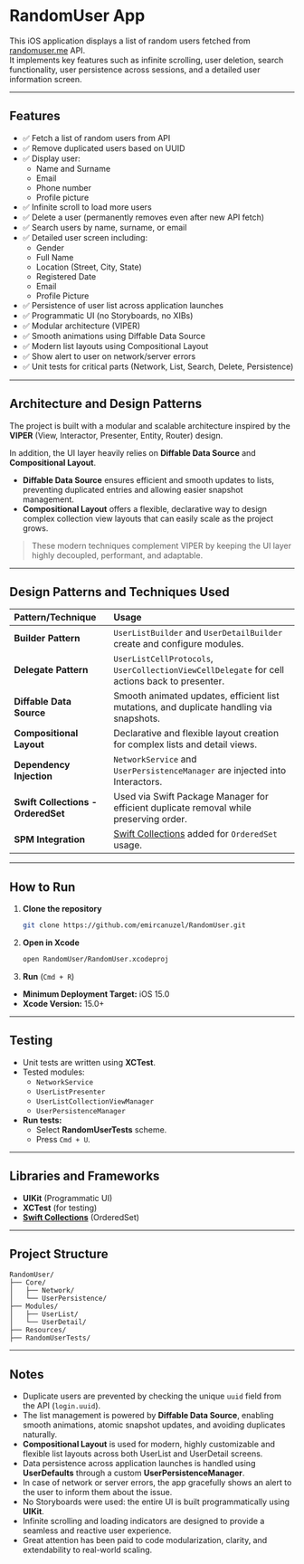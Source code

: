 # RandomUser App

This iOS application displays a list of random users fetched from [randomuser.me](https://randomuser.me) API.  
It implements key features such as infinite scrolling, user deletion, search functionality, user persistence across sessions, and a detailed user information screen.

---

## Features

- ✅ Fetch a list of random users from API  
- ✅ Remove duplicated users based on UUID  
- ✅ Display user:  
  - Name and Surname  
  - Email  
  - Phone number  
  - Profile picture  
- ✅ Infinite scroll to load more users  
- ✅ Delete a user (permanently removes even after new API fetch)  
- ✅ Search users by name, surname, or email  
- ✅ Detailed user screen including:  
  - Gender  
  - Full Name  
  - Location (Street, City, State)  
  - Registered Date  
  - Email  
  - Profile Picture  
- ✅ Persistence of user list across application launches  
- ✅ Programmatic UI (no Storyboards, no XIBs)  
- ✅ Modular architecture (VIPER)  
- ✅ Smooth animations using Diffable Data Source  
- ✅ Modern list layouts using Compositional Layout  
- ✅ Show alert to user on network/server errors
- ✅ Unit tests for critical parts (Network, List, Search, Delete, Persistence)

---

## Architecture and Design Patterns

The project is built with a modular and scalable architecture inspired by the **VIPER** (View, Interactor, Presenter, Entity, Router) design.

In addition, the UI layer heavily relies on **Diffable Data Source** and **Compositional Layout**.  
- **Diffable Data Source** ensures efficient and smooth updates to lists, preventing duplicated entries and allowing easier snapshot management.  
- **Compositional Layout** offers a flexible, declarative way to design complex collection view layouts that can easily scale as the project grows.

> These modern techniques complement VIPER by keeping the UI layer highly decoupled, performant, and adaptable.

---

## Design Patterns and Techniques Used

| Pattern/Technique               | Usage                                                                 |
|:---------------------------------|:---------------------------------------------------------------------|
| **Builder Pattern**             | `UserListBuilder` and `UserDetailBuilder` create and configure modules. |
| **Delegate Pattern**            | `UserListCellProtocols`, `UserCollectionViewCellDelegate` for cell actions back to presenter. |
| **Diffable Data Source**        | Smooth animated updates, efficient list mutations, and duplicate handling via snapshots. |
| **Compositional Layout**        | Declarative and flexible layout creation for complex lists and detail views. |
| **Dependency Injection**        | `NetworkService` and `UserPersistenceManager` are injected into Interactors. |
| **Swift Collections - OrderedSet** | Used via Swift Package Manager for efficient duplicate removal while preserving order. |
| **SPM Integration**             | [Swift Collections](https://github.com/apple/swift-collections) added for `OrderedSet` usage. |

---

## How to Run

1. **Clone the repository**  
   ```bash
   git clone https://github.com/emircanuzel/RandomUser.git
   ```
2. **Open in Xcode**  
   ```bash
   open RandomUser/RandomUser.xcodeproj
   ```
3. **Run** (`Cmd + R`)

- **Minimum Deployment Target:** iOS 15.0  
- **Xcode Version:** 15.0+

---

## Testing

- Unit tests are written using **XCTest**.  
- Tested modules:  
  - `NetworkService`  
  - `UserListPresenter`  
  - `UserListCollectionViewManager`  
  - `UserPersistenceManager`
- **Run tests:**  
  - Select **RandomUserTests** scheme.  
  - Press `Cmd + U`.

---

## Libraries and Frameworks

- **UIKit** (Programmatic UI) 
- **XCTest** (for testing)  
- **[Swift Collections](https://github.com/apple/swift-collections)** (OrderedSet)

---

## Project Structure

```
RandomUser/
├── Core/
│   ├── Network/
│   └── UserPersistence/
├── Modules/
│   ├── UserList/
│   └── UserDetail/
├── Resources/
├── RandomUserTests/
```

---

## Notes

- Duplicate users are prevented by checking the unique `uuid` field from the API (`login.uuid`).  
- The list management is powered by **Diffable Data Source**, enabling smooth animations, atomic snapshot updates, and avoiding duplicates naturally.  
- **Compositional Layout** is used for modern, highly customizable and flexible list layouts across both UserList and UserDetail screens.  
- Data persistence across application launches is handled using **UserDefaults** through a custom **UserPersistenceManager**.  
- In case of network or server errors, the app gracefully shows an alert to the user to inform them about the issue.
- No Storyboards were used: the entire UI is built programmatically using **UIKit**.
- Infinite scrolling and loading indicators are designed to provide a seamless and reactive user experience.
- Great attention has been paid to code modularization, clarity, and extendability to real-world scaling.

